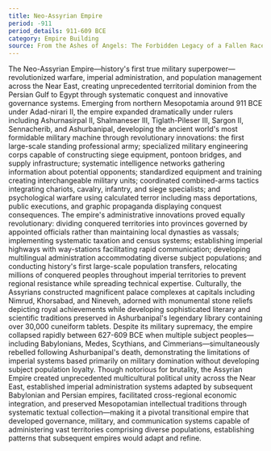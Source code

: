 ```yaml
---
title: Neo-Assyrian Empire
period: -911
period_details: 911-609 BCE
category: Empire Building
source: From the Ashes of Angels: The Forbidden Legacy of a Fallen Race - Andrew Collins
---
```

The Neo-Assyrian Empire—history's first true military superpower—revolutionized warfare, imperial administration, and population management across the Near East, creating unprecedented territorial dominion from the Persian Gulf to Egypt through systematic conquest and innovative governance systems. Emerging from northern Mesopotamia around 911 BCE under Adad-nirari II, the empire expanded dramatically under rulers including Ashurnasirpal II, Shalmaneser III, Tiglath-Pileser III, Sargon II, Sennacherib, and Ashurbanipal, developing the ancient world's most formidable military machine through revolutionary innovations: the first large-scale standing professional army; specialized military engineering corps capable of constructing siege equipment, pontoon bridges, and supply infrastructure; systematic intelligence networks gathering information about potential opponents; standardized equipment and training creating interchangeable military units; coordinated combined-arms tactics integrating chariots, cavalry, infantry, and siege specialists; and psychological warfare using calculated terror including mass deportations, public executions, and graphic propaganda displaying conquest consequences. The empire's administrative innovations proved equally revolutionary: dividing conquered territories into provinces governed by appointed officials rather than maintaining local dynasties as vassals; implementing systematic taxation and census systems; establishing imperial highways with way-stations facilitating rapid communication; developing multilingual administration accommodating diverse subject populations; and conducting history's first large-scale population transfers, relocating millions of conquered peoples throughout imperial territories to prevent regional resistance while spreading technical expertise. Culturally, the Assyrians constructed magnificent palace complexes at capitals including Nimrud, Khorsabad, and Nineveh, adorned with monumental stone reliefs depicting royal achievements while developing sophisticated literary and scientific traditions preserved in Ashurbanipal's legendary library containing over 30,000 cuneiform tablets. Despite its military supremacy, the empire collapsed rapidly between 627-609 BCE when multiple subject peoples—including Babylonians, Medes, Scythians, and Cimmerians—simultaneously rebelled following Ashurbanipal's death, demonstrating the limitations of imperial systems based primarily on military domination without developing subject population loyalty. Though notorious for brutality, the Assyrian Empire created unprecedented multicultural political unity across the Near East, established imperial administration systems adapted by subsequent Babylonian and Persian empires, facilitated cross-regional economic integration, and preserved Mesopotamian intellectual traditions through systematic textual collection—making it a pivotal transitional empire that developed governance, military, and communication systems capable of administering vast territories comprising diverse populations, establishing patterns that subsequent empires would adapt and refine. 